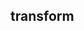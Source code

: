 ## transform


<!-- CSSJSON.transform.description -->

<!-- CSSJSON.transform.syntax -->

<!-- CSSJSON.transform.values -->

<!-- CSSJSON.transform.compatibility -->

<!-- CSSJSON.transform.reference -->